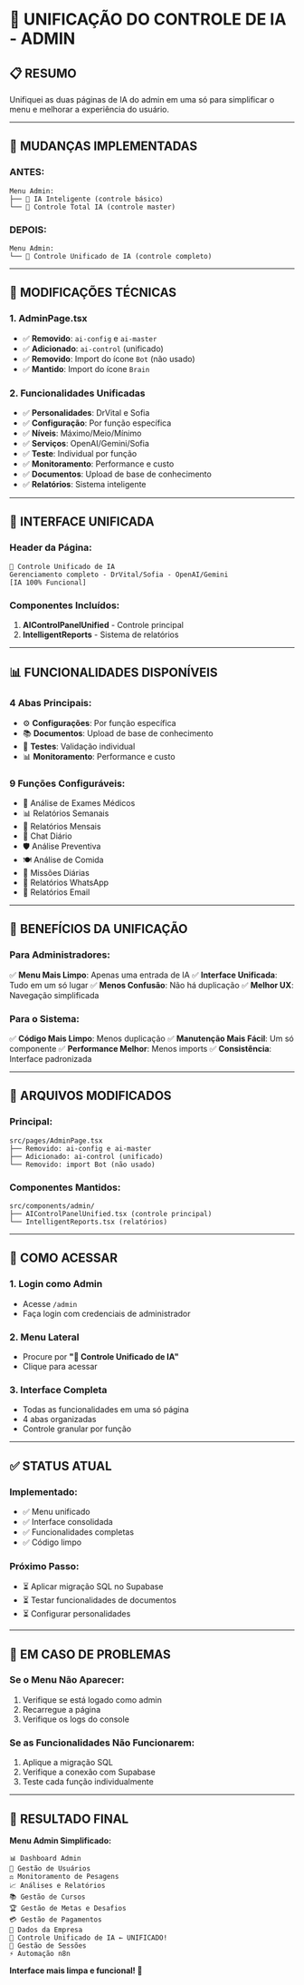 # 🧠 UNIFICAÇÃO DO CONTROLE DE IA - ADMIN

## 📋 **RESUMO**

Unifiquei as duas páginas de IA do admin em uma só para simplificar o menu e melhorar a experiência do usuário.

---

## 🎯 **MUDANÇAS IMPLEMENTADAS**

### **ANTES:**
```
Menu Admin:
├── 🚀 IA Inteligente (controle básico)
└── 🧠 Controle Total IA (controle master)
```

### **DEPOIS:**
```
Menu Admin:
└── 🧠 Controle Unificado de IA (controle completo)
```

---

## 🔧 **MODIFICAÇÕES TÉCNICAS**

### **1. AdminPage.tsx**
- ✅ **Removido**: `ai-config` e `ai-master`
- ✅ **Adicionado**: `ai-control` (unificado)
- ✅ **Removido**: Import do ícone `Bot` (não usado)
- ✅ **Mantido**: Import do ícone `Brain`

### **2. Funcionalidades Unificadas**
- ✅ **Personalidades**: DrVital e Sofia
- ✅ **Configuração**: Por função específica
- ✅ **Níveis**: Máximo/Meio/Mínimo
- ✅ **Serviços**: OpenAI/Gemini/Sofia
- ✅ **Teste**: Individual por função
- ✅ **Monitoramento**: Performance e custo
- ✅ **Documentos**: Upload de base de conhecimento
- ✅ **Relatórios**: Sistema inteligente

---

## 🎨 **INTERFACE UNIFICADA**

### **Header da Página:**
```
🧠 Controle Unificado de IA
Gerenciamento completo - DrVital/Sofia - OpenAI/Gemini
[IA 100% Funcional]
```

### **Componentes Incluídos:**
1. **AIControlPanelUnified** - Controle principal
2. **IntelligentReports** - Sistema de relatórios

---

## 📊 **FUNCIONALIDADES DISPONÍVEIS**

### **4 Abas Principais:**
- ⚙️ **Configurações**: Por função específica
- 📚 **Documentos**: Upload de base de conhecimento
- 🧪 **Testes**: Validação individual
- 📊 **Monitoramento**: Performance e custo

### **9 Funções Configuráveis:**
- 🔬 Análise de Exames Médicos
- 📊 Relatórios Semanais
- 📅 Relatórios Mensais
- 💬 Chat Diário
- 🛡️ Análise Preventiva
- 🍽️ Análise de Comida
- 🎯 Missões Diárias
- 📱 Relatórios WhatsApp
- 📧 Relatórios Email

---

## 🚀 **BENEFÍCIOS DA UNIFICAÇÃO**

### **Para Administradores:**
✅ **Menu Mais Limpo**: Apenas uma entrada de IA
✅ **Interface Unificada**: Tudo em um só lugar
✅ **Menos Confusão**: Não há duplicação
✅ **Melhor UX**: Navegação simplificada

### **Para o Sistema:**
✅ **Código Mais Limpo**: Menos duplicação
✅ **Manutenção Mais Fácil**: Um só componente
✅ **Performance Melhor**: Menos imports
✅ **Consistência**: Interface padronizada

---

## 📁 **ARQUIVOS MODIFICADOS**

### **Principal:**
```
src/pages/AdminPage.tsx
├── Removido: ai-config e ai-master
├── Adicionado: ai-control (unificado)
└── Removido: import Bot (não usado)
```

### **Componentes Mantidos:**
```
src/components/admin/
├── AIControlPanelUnified.tsx (controle principal)
└── IntelligentReports.tsx (relatórios)
```

---

## 🎯 **COMO ACESSAR**

### **1. Login como Admin**
- Acesse `/admin`
- Faça login com credenciais de administrador

### **2. Menu Lateral**
- Procure por **"🧠 Controle Unificado de IA"**
- Clique para acessar

### **3. Interface Completa**
- Todas as funcionalidades em uma só página
- 4 abas organizadas
- Controle granular por função

---

## ✅ **STATUS ATUAL**

### **Implementado:**
- ✅ Menu unificado
- ✅ Interface consolidada
- ✅ Funcionalidades completas
- ✅ Código limpo

### **Próximo Passo:**
- ⏳ Aplicar migração SQL no Supabase
- ⏳ Testar funcionalidades de documentos
- ⏳ Configurar personalidades

---

## 🚨 **EM CASO DE PROBLEMAS**

### **Se o Menu Não Aparecer:**
1. Verifique se está logado como admin
2. Recarregue a página
3. Verifique os logs do console

### **Se as Funcionalidades Não Funcionarem:**
1. Aplique a migração SQL
2. Verifique a conexão com Supabase
3. Teste cada função individualmente

---

## 🎉 **RESULTADO FINAL**

**Menu Admin Simplificado:**
```
📊 Dashboard Admin
👥 Gestão de Usuários
⚖️ Monitoramento de Pesagens
📈 Análises e Relatórios
📚 Gestão de Cursos
🏆 Gestão de Metas e Desafios
💳 Gestão de Pagamentos
🏢 Dados da Empresa
🧠 Controle Unificado de IA ← UNIFICADO!
📝 Gestão de Sessões
⚡ Automação n8n
```

**Interface mais limpa e funcional! 🚀** 